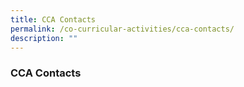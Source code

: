 ```yaml
---
title: CCA Contacts
permalink: /co-curricular-activities/cca-contacts/
description: ""
---
```

### **CCA Contacts**

